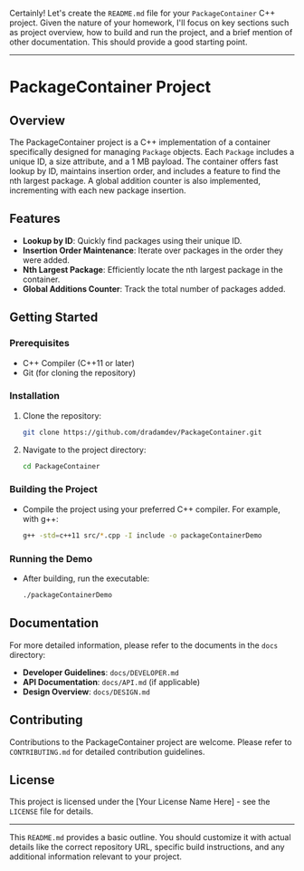 Certainly! Let's create the `README.md` file for your `PackageContainer` C++ project. Given the nature of your homework, I'll focus on key sections such as project overview, how to build and run the project, and a brief mention of other documentation. This should provide a good starting point.

---

# PackageContainer Project

## Overview
The PackageContainer project is a C++ implementation of a container specifically designed for managing `Package` objects. Each `Package` includes a unique ID, a size attribute, and a 1 MB payload. The container offers fast lookup by ID, maintains insertion order, and includes a feature to find the nth largest package. A global addition counter is also implemented, incrementing with each new package insertion.

## Features
- **Lookup by ID**: Quickly find packages using their unique ID.
- **Insertion Order Maintenance**: Iterate over packages in the order they were added.
- **Nth Largest Package**: Efficiently locate the nth largest package in the container.
- **Global Additions Counter**: Track the total number of packages added.

## Getting Started

### Prerequisites
- C++ Compiler (C++11 or later)
- Git (for cloning the repository)

### Installation
1. Clone the repository:
   ```bash
   git clone https://github.com/dradamdev/PackageContainer.git
   ```
2. Navigate to the project directory:
   ```bash
   cd PackageContainer
   ```

### Building the Project
- Compile the project using your preferred C++ compiler. For example, with g++:
  ```bash
  g++ -std=c++11 src/*.cpp -I include -o packageContainerDemo
  ```

### Running the Demo
- After building, run the executable:
  ```bash
  ./packageContainerDemo
  ```

## Documentation
For more detailed information, please refer to the documents in the `docs` directory:
- **Developer Guidelines**: `docs/DEVELOPER.md`
- **API Documentation**: `docs/API.md` (if applicable)
- **Design Overview**: `docs/DESIGN.md`

## Contributing
Contributions to the PackageContainer project are welcome. Please refer to `CONTRIBUTING.md` for detailed contribution guidelines.

## License
This project is licensed under the [Your License Name Here] - see the `LICENSE` file for details.

---

This `README.md` provides a basic outline. You should customize it with actual details like the correct repository URL, specific build instructions, and any additional information relevant to your project.
